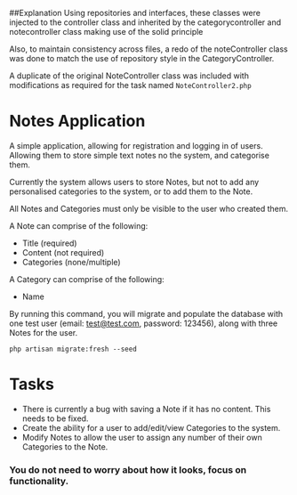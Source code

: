 ##Explanation
Using repositories and interfaces, these classes were injected to the controller class and inherited by the categorycontroller and notecontroller class
making use of the solid principle

Also, to maintain consistency across files, a redo of the noteController class was done to match the use of repository style in the CategoryController.

A duplicate of the original NoteController class was included with modifications as required for the task named ```NoteController2.php```


# Notes Application

A simple application, allowing for registration and logging in of users. Allowing them to store simple text notes no the system, and categorise them.

Currently the system allows users to store Notes, but not to add any personalised categories to the system, or to add them to the Note.

All Notes and Categories must only be visible to the user who created them.

A Note can comprise of the following:

- Title (required)
- Content (not required)
- Categories (none/multiple)

A Category can comprise of the following:

- Name

By running this command, you will migrate and populate the database with one test user (email: test@test.com, password: 123456), along with three Notes for the user.

```
php artisan migrate:fresh --seed
```


# Tasks

- There is currently a bug with saving a Note if it has no content. This needs to be fixed.
- Create the ability for a user to add/edit/view Categories to the system.
- Modify Notes to allow the user to assign any number of their own Categories to the Note.

### You do not need to worry about how it looks, focus on functionality.
